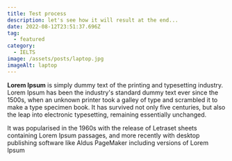 ```yaml
---
title: Test process
description: let's see how it will result at the end...
date: 2022-08-12T23:51:37.696Z
tag:
  - featured
category:
  - IELTS
image: /assets/posts/laptop.jpg
imageAlt: laptop
---
```

**Lorem Ipsum** is simply dummy text of the printing and typesetting industry. Lorem Ipsum has been the industry's standard dummy text ever since the 1500s, when an unknown printer took a galley of type and scrambled it to make a type specimen book. It has survived not only five centuries, but also the leap into electronic typesetting, remaining essentially unchanged. 

It was popularised in the 1960s with the release of Letraset sheets containing Lorem Ipsum passages, and more recently with desktop publishing software like Aldus PageMaker including versions of Lorem Ipsum